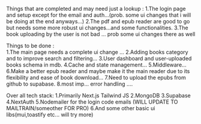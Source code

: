 Things that are completed and may need just a lookup :
1.The login page and setup except for the email and auth...(prob. some ui changes that i will be doing at the end anyways...)
2.The pdf and epub reader are good to go but needs some more robust ui changes...and some functionalities.
3.The book uploading by the user is not bad ... prob some ui changes there as well


Things to be done :\
1.The main page needs a complete ui change ...
2.Adding books category and to improve search and filtering...
3.User dashboard and user-uploaded books schema in mdb.
4.Cache and state management...
5.Middleware...
6.Make a better epub reader and maybe make it the main reader due to its flexibility and ease of book download...
7.Need to upload the epubs from github to supabase.
8.most imp... error handling ....


Over all tech stack:
1.Primarily Next.js
    Tailwind
    JS
2.MongoDB
3.Supabase
4.NextAuth
5.Nodemailer for the login code emails (WILL UPDATE TO MAILTRAIN/someother FOR PRO)
6.And some other basic ui libs(mui,toastify etc... will try more)
